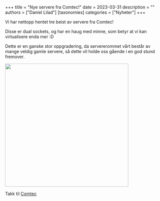 +++
title = "Nye servere fra Comtec!"
date = 2023-03-31
description = ""
authors = ["Daniel Lilad"]
[taxonomies]
categories = ["Nyheter"]
+++

Vi har nettopp hentet tre beist av servere fra Comtec!

Disse er dual sockets, og har en haug med minne, som betyr at vi kan
virtualisere enda mer :D

Dette er en ganske stor oppgradering, da servererommet vårt består av mange
veldig gamle servere, så dette vil holde oss gående i en god stund fremover.

<img src="/nyheter/nye-servere/1D8855DD-990E-48F3-B44C-E49914F0FC49.jpg" width="400" />

Takk til [Comtec](https://serit.no/avdeling/comtec/)
